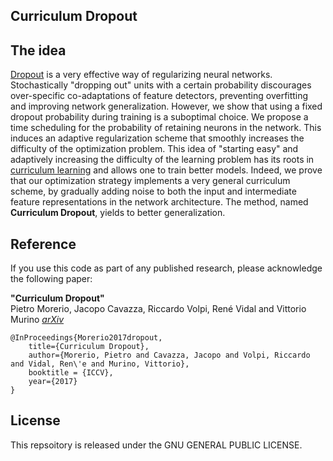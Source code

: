 ## Curriculum Dropout

## The idea
[Dropout](https://www.cs.toronto.edu/~hinton/absps/JMLRdropout.pdf) is a very effective way of regularizing neural networks. Stochastically "dropping out" units with a certain probability discourages over-specific co-adaptations of feature detectors, preventing overfitting and improving network generalization. However, we show that using a fixed dropout probability during training is a suboptimal choice. We propose a time scheduling for the probability of retaining neurons in the network. This induces an adaptive regularization scheme that smoothly increases the difficulty of the optimization problem. This idea of "starting easy" and adaptively increasing the difficulty of the learning problem has its roots in [curriculum learning](https://ronan.collobert.com/pub/matos/2009_curriculum_icml.pdf) and allows one to train better models. Indeed, we prove that our optimization strategy implements a very general curriculum scheme, by gradually adding noise to both the input and intermediate feature representations in the network architecture. The method, named **Curriculum Dropout**, yields to better generalization.

## Reference

If you use this code as part of any published research, please acknowledge the following paper:

**"Curriculum Dropout"**  
Pietro Morerio, Jacopo Cavazza, Riccardo Volpi, René Vidal and Vittorio Murino *[arXiv](https://arxiv.org/abs/1703.06229)*

    @InProceedings{Morerio2017dropout,
        title={Curriculum Dropout},
        author={Morerio, Pietro and Cavazza, Jacopo and Volpi, Riccardo and Vidal, Ren\'e and Murino, Vittorio},
        booktitle = {ICCV},
        year={2017}
    } 

## License
This repsoitory is released under the GNU GENERAL PUBLIC LICENSE.
